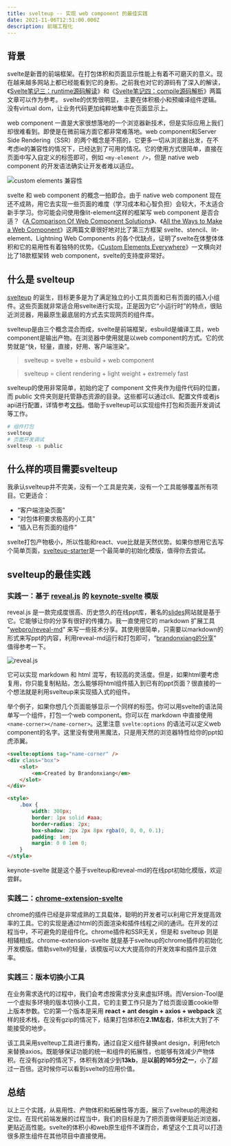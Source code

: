 ```yaml
---
title: svelteup -- 实现 web component 的最佳实践
date: 2021-11-06T12:51:00.000Z
description: 前端工程化
---
```


## 背景

svelte是新晋的前端框架。在打包体积和页面显示性能上有着不可磨灭的意义。现在越来越多网站上都已经能看到它的身影。之前我也对它的源码有了深入的解读，《[Svelte笔记三：runtime源码解读](https://brandonxiang.top/blog/svelte3)》和《[Svelte笔记四：compile源码解析](https://brandonxiang.top/blog/svelte4)》两篇文章可以作为参考。 svelte的优势很明显， 主要在体积极小和预编译组件逻辑。没有virtual dom，让业务代码更加纯粹地集中在页面显示上。

web component 一直是大家很想落地的一个浏览器新技术，但是实际应用上我们却很难看到。即使是在微前端方面它都非常难落地。web component和Server Side Rendering（SSR）的两个概念是不搭的，它更多一切从浏览器出发，在不考虑ie的兼容性的情况下，已经达到了可用的情况。它的使用方式很简单，直接在页面中写入自定义的标签即可，例如 `<my-element />`，但是 native web component 的开发语法确实让开发者难以适应。

![custom elements 兼容性](https://brandonxiang.top/img/custom-elements.png)

svelte 和 web component 的概念一拍即合。由于 native web component 现在还不成熟，用它去实现一些页面的难度（学习成本和心智负担）会较大，不太适合新手学习。你可能会问使用像lit-element这样的框架写 web component 是否合适？《[A Comparison Of Web Component Solutions](https://hackernoon.com/a-comparison-of-web-component-solutions-xu163u3o)》、《[All the Ways to Make a Web Component](https://webcomponents.dev/blog/all-the-ways-to-make-a-web-component-april2020/)》这两篇文章很好地对比了第三方框架 svelte、stencil、lit-element、Lightning Web Components 的各个优缺点，证明了svelte在体整体体积和它的易用性有着独特的优势。《[Custom Elements Everywhere](https://custom-elements-everywhere.com/)》一文横向对比了18款框架转 web component，svelte的支持度非常好。

## 什么是 svelteup

[svelteup](https://github.com/brandonxiang/svelteup) 的诞生，目标更多是为了满足独立的小工具页面和已有页面的插入小组件。这些页面就非常适合用svelte进行实现，正是因为它“小运行时”的特点，很贴近浏览器，用最原生最底层的方式去实现网页的组件库。

svelteup是由三个概念混合而成，svelte是前端框架，esbuild是编译工具，web component是输出产物。在浏览器中使用就是以web component的方式。它的优势就是“快，轻量，直接，好用、客户端渲染”。

> svelteup = svelte + esbuild + web component

> svelteup = client rendering + light weight + extremely fast

svelteup的使用非常简单，初始约定了 component 文件夹作为组件代码的位置，而 public 文件夹则是托管静态资源的目录。这些都可以通过cli、配置文件或者js api进行配置，详情参考[文档](https://github.com/brandonxiang/svelteup)。借助于svelteup可以实现组件打包和页面开发调试等工作。

```bash
# 组件打包
svelteup
# 页面开发调试
svelteup -s public
```

## 什么样的项目需要svelteup

我承认svelteup并不完美，没有一个工具是完美，没有一个工具能够覆盖所有项目。它更适合：

- “客户端渲染页面”
- “对包体积要求极高的小工具”
- “插入已有页面的组件”

svelte打包产物极小，所以性能和react、vue比就是天然优势。如果你想用它去写个简单页面，[svelteup-starter](https://github.com/brandonxiang/svelteup-starter)是一个最简单的初始化模版，值得你去尝试。

## svelteup的最佳实践

### 实践一：基于 [reveal.js](https://github.com/hakimel/reveal.js) 的 [keynote-svelte](https://github.com/WhatisHappyPlanet/keynote-svelte) 模版

reveal.js 是一款完成度很高、历史悠久的在线ppt库，著名的[slides](https://slides.com/)网站就是基于它。它能够让你的分享有很好的传播力。我一直使用它的 markdown 扩展工具 "[webpro/reveal-md](https://github.com/webpro/reveal-md)" 来写一些技术分享。其使用很简单，只需要以markdown的形式来写ppt的内容，利用reveal-md运行和打包即可，“[brandonxiang的分享](https://github.com/brandonxiang/keynote)” 值得参考一下。

![reveal.js](https://brandonxiang.top/img/revealjs.png)

它可以实现 markdown 和 html 混写，有较高的灵活度。但是，如果html要考虑复用，你只能复制粘贴，怎么能够将html组件插入到已有的ppt页面？很直接的一个想法就是利用svelteup来实现插入式的组件。

举个例子，如果你想几个页面能够显示一个同样的标签。你可以用svelte的语法简单写一个组件，打包一个web component。你可以在 markdown 中直接使用`<name-corner></name-corner>`。这里注意 `svelte:options` 的语法可以定义web component的名字。这里没有使用黑魔法，只是用天然的浏览器特性给你的ppt如虎添翼。

```html
<svelte:options tag="name-corner" />
<div class="box">
	<slot>
		<em>Created by Brandonxiang</em>
	</slot>
</div>

<style>
	.box {
		width: 300px;
		border: 1px solid #aaa;
		border-radius: 2px;
		box-shadow: 2px 2px 8px rgba(0, 0, 0, 0.1);
		padding: 1em;
		margin: 0 0 1em 0;
	}
</style>
```

keynote-svelte 就是这个基于svelteup和reveal-md的在线ppt初始化模版，欢迎尝鲜。

### 实践二：[chrome-extension-svelte](https://github.com/brandonxiang/chrome-extension-svelte)

chrome的插件已经是非常成熟的工具载体，聪明的开发者可以利用它开发提高效率的工具。它的实现是通过html的页面渲染和插件线程之间的通讯。在开发的过程当中，不可避免的是组件化。chrome插件和SSR无关，但是和 svelteup 则是相辅相成。chrome-extension-svelte 就是基于svelteup的chrome插件的初始化开发模版。借助svelte的轻量，该模版可以大大提高你的开发效率和插件显示效率。

### 实践三：版本切换小工具

在业务需求迭代的过程中，我们会考虑按需求分支来虚拟环境。而Version-Tool是一个虚拟多环境的版本切换小工具，它的主要工作只是为了给页面设置cookie带上版本参数。它的第一个版本是采用 **react + ant desgin + axios + webpack** 这样的技术栈，在没有gzip的情况下，结果打包体积在**2.1M左右**，体积太大到了不能接受的地步。

该工具采用svelteup工具进行重构，通过自定义组件替换ant design，利用fetch来替换axios。既能够保证功能的统一和组件的拓展性，也能够有效减少产物体积。在没有gzip的情况下，体积有效减少到**13kb**，是**以前的165分之一**，小了超过一百倍。这时候你可以看到svelte的应用价值。

## 总结

以上三个实践，从易用性、产物体积和拓展性等方面，展示了svelteup的用途和定位。在现代前端发展的过程当中，我们的目标是为了把页面做得更贴近浏览器，更贴近高性能。svelte的体积小和web原生组件不谋而合，希望这个工具可以打造很多原生组件在其他项目中直接使用。
